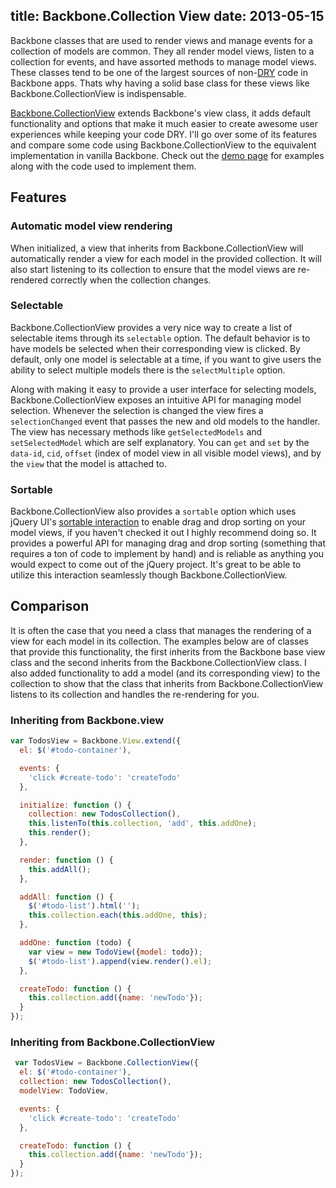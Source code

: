 title: Backbone.Collection View
date:   2013-05-15
----
Backbone classes that are used to render views and manage events for a
collection of models are common. They all render model
views, listen to a collection for events, and have assorted methods to manage
model views. These classes tend to be one of the largest sources of non-[DRY](http://en.wikipedia.org/wiki/Don't_repeat_yourself) code
in Backbone apps. Thats why having a solid base class for these views like
Backbone.CollectionView is indispensable.

[Backbone.CollectionView](http://rotundasoftware.github.io/backbone.collectionView/)
extends Backbone's view class, it adds default functionality and options that make
it much easier to create awesome user experiences while keeping your code DRY. I'll go
over some of its features and compare some code using Backbone.CollectionView
to the equivalent implementation in vanilla Backbone. Check out the [demo page](http://rotundasoftware.github.io/backbone.collectionView/)
for examples along with the code used to implement them.

## Features
### Automatic model view rendering

When initialized, a view that inherits from Backbone.CollectionView will automatically render a view for
each model in the provided collection. It will also start listening
to its collection to ensure that the model views are re-rendered correctly when the
collection changes.

### Selectable

Backbone.CollectionView provides
a very nice way to create a list of selectable items through its `selectable` option. The default
behavior is to have models be selected when their corresponding view is clicked.
By default, only one model is selectable at a time, if you want to give users
the ability to select multiple models there is the `selectMultiple` option.

Along with making it easy to provide a user interface for selecting models,
Backbone.CollectionView exposes an intuitive API for managing model selection.
Whenever the selection is changed the view fires a `selectionChanged` event
that passes the new and old models to the handler. The view has necessary methods like
`getSelectedModels` and `setSelectedModel` which are self explanatory. You
can `get` and `set` by the `data-id`, `cid`, `offset` (index of model view in all
visible model views), and by the `view` that the model is attached to.

### Sortable

Backbone.CollectionView also provides a `sortable` option which uses jQuery
UI's [sortable interaction](http://jqueryui.com/sortable/) to enable drag and
drop sorting on your model views, if you haven't checked it out I highly
recommend doing so. It provides a powerful API for managing drag and drop sorting
(something that requires a ton of code to implement by hand) and is reliable as
anything you would expect to come out of the jQuery project. It's great to be able
to utilize this interaction seamlessly though Backbone.CollectionView.

## Comparison
It is often the case that you need a class that manages the rendering of a view
for each model in its collection. The examples below are of classes that provide this
functionality, the first inherits from the Backbone base view class
and the second inherits from the Backbone.CollectionView class. I also added
functionality to add a model (and its corresponding view) to the collection to
show that the class that inherits from Backbone.CollectionView listens to its collection and handles the
re-rendering for you.

### Inheriting from Backbone.view
```javascript
var TodosView = Backbone.View.extend({
  el: $('#todo-container'),

  events: {
    'click #create-todo': 'createTodo'
  },

  initialize: function () {
    collection: new TodosCollection(),
    this.listenTo(this.collection, 'add', this.addOne);
    this.render();
  },

  render: function () {
    this.addAll();
  },

  addAll: function () {
    $('#todo-list').html('');
    this.collection.each(this.addOne, this);
  },

  addOne: function (todo) {
    var view = new TodoView({model: todo});
    $('#todo-list').append(view.render().el);
  },

  createTodo: function () {
    this.collection.add({name: 'newTodo'});
  }
});
```

### Inheriting from Backbone.CollectionView
```javascript
 var TodosView = Backbone.CollectionView({
  el: $('#todo-container'),
  collection: new TodosCollection(),
  modelView: TodoView,

  events: {
    'click #create-todo': 'createTodo'
  },

  createTodo: function () {
    this.collection.add({name: 'newTodo'});
  }
});
```

